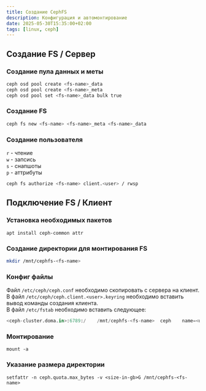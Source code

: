 ```yaml
---
title: Создание CephFS
description: Конфигурация и автомонтирование
date: 2025-05-30T15:35:00+02:00
tags: [linux, ceph]
---
```

## Создание FS / Сервер

### Создание пула данных и меты

```bash
ceph osd pool create <fs-name>_data
ceph osd pool create <fs-name>_meta
ceph osd pool set <fs-name>_data bulk true
```

### Создание FS

```bash
ceph fs new <fs-name> <fs-name>_meta <fs-name>_data
```

### Создание пользователя

`r` - чтение\
`w` - запсись\
`s` - снапшоты\
`p` - аттрибуты

```bash
ceph fs authorize <fs-name> client.<user> / rwsp
```

## Подключение FS / Клиент

### Установка необходимых пакетов

```shell
apt install ceph-common attr
```

### Создание директории для монтирования FS

```bash
mkdir /mnt/cephfs-<fs-name>
```

### Конфиг файлы

Файл `/etc/ceph/ceph.conf` необходимо скопировать с сервера на клиент.\
В файл  `/etc/ceph/ceph.client.<user>.keyring` необходимо вставить вывод команды создания клиента.\
В файл `/etc/fstab` необходимо вставить следующее:

```python
<ceph-cluster.doma.in>:6789:/	 /mnt/cephfs-<fs-name>	ceph	name=<user>,fs=<fs-name>,noatime,_netdev
```

### Монтирование

```shell
mount -a
```

### Указание размера директории

```shell
setfattr -n ceph.quota.max_bytes -v <size-in-gb>G /mnt/cephfs-<fs-name>
```
